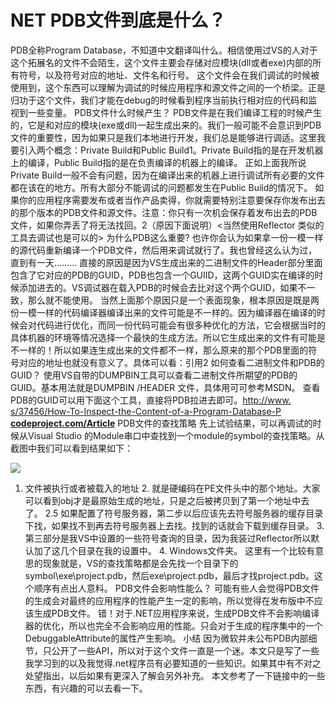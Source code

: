 # NET PDB文件到底是什么？

PDB全称Program Database，不知道中文翻译叫什么。相信使用过VS的人对于这个拓展名的文件不会陌生，这个文件主要会存储对应模块(dll或者exe)内部的所有符号，以及符号对应的地址、文件名和行号。 这个文件会在我们调试的时候被使用到，这个东西可以理解为调试的时候应用程序和源文件之间的一个桥梁。正是归功于这个文件，我们才能在debug的时候看到程序当前执行相对应的代码和监视到一些变量。 PDB文件什么时候产生？ PDB文件是在我们编译工程的时候产生的，它是和对应的模块(exe或dll)一起生成出来的。我们一般可能不会意识到PDB文件的重要性，因为如果只是我们本地进行开发，我们总是能够进行调适。这里我要引入两个概念：Private Build和Public Build1。Private Build指的是在开发机器上的编译，Public Build指的是在负责编译的机器上的编译。 正如上面我所说Private Build一般不会有问题，因为在编译出来的机器上进行调试所有必要的文件都在该在的地方。所有大部分不能调试的问题都发生在Public Build的情况下。 如果你的应用程序需要发布或者当作产品卖得，你就需要特别注意要保存你发布出去的那个版本的PDB文件和源文件。注意：你只有一次机会保存着发布出去的PDB文件，如果你弄丢了将无法找回。2（原因下面说明）<当然使用Reflector 类似的工具去调试也是可以的> 为什么PDB这么重要? 也许你会认为如果拿一份一模一样的源代码重新编译一个PDB文件，然后用来调试就行了。我也曾经这么认为过，直到有一天…...... 直接的原因是因为VS生成出来的二进制文件的Header部分里面包含了它对应的PDB的GUID，PDB也包含一个GUIID，这两个GUID实在编译的时候添加进去的。VS调试器在载入PDB的时候会去比对这个两个GUID，如果不一致，那么就不能使用。 当然上面那个原因只是一个表面现象，根本原因是既是两份一模一样的代码编译器编译出来的文件可能是不一样的。因为编译器在编译的时候会对代码进行优化，而同一份代码可能会有很多种优化的方法，它会根据当时的具体机器的环境等情况选择一个最快的生成方法。所以它生成出来的文件有可能是不一样的！所以如果连生成出来的文件都不一样，那么原来的那个PDB里面的符号对应的地址也就没有意义了。具体可以看：引用2 如何查看二进制文件和PDB的GUID？ 使用VS自带的DUMPBIN工具可以查看二进制文件所期望的PDB的GUID。基本用法就是DUMPBIN /HEADER 文件，具体用可可参考MSDN。 查看PDB的GUID可以用下面这个工具，直接将PDB拉进去即可。[http://www.](https://link.zhihu.com/?target=http%3A//www.codeproject.com/Articles/37456/How-To-Inspect-the-Content-of-a-Program-Database-P)​[s/37456/How-To-Inspect-the-Content-of-a-Program-Database-P](https://link.zhihu.com/?target=http%3A//www.codeproject.com/Articles/37456/How-To-Inspect-the-Content-of-a-Program-Database-P)​[**codeproject.com/Article**]() PDB文件的查找策略 先上试验结果，可以再调试的时候从Visual Studio 的Module串口中查找到一个module的symbol的查找策略。从截图中我们可以看到结果如下：

![](0.27854123417371013-20220205002818-fb7mhyl.png)

1. 文件被执行或者被载入的地址 2. 就是硬编码在PE文件头中的那个地址。大家可以看到obj<config>才是最原始生成的地址，只是之后被拷贝到了第一个地址中去了。 2.5 如果配置了符号服务器，第二步以后应该先去符号服务器的缓存目录下找，如果找不到再去符号服务器上去找。找到的话就会下载到缓存目录。 3. 第三部分是我VS中设置的一些符号查询的目录，因为我装过Reflector所以默认加了这几个目录在我的设置中。 4. Windows文件夹。 这里有一个比较有意思的现象就是，VS的查找策略都是会先找一个目录下的symbol\exe\project.pdb，然后exe\project.pdb，最后才找project.pdb。这个顺序有点出人意料。 PDB文件会影响性能么？ 可能有些人会觉得PDB文件的生成会对最终的应用程序的性能产生一定的影响，所以觉得在发布版中不应该生成PDB文件。 错！对于.NET应用程序来说，生成PDB文件不会影响编译器的优化，所以也完全不会影响应用的性能。只会对于生成的程序集中的一个DebuggableAttribute的属性产生影响。 小结 因为微软并未公布PDB内部细节，只公开了一些API，所以对于这个文件一直是一个迷。本文只是写了一些我学习到的以及我觉得.net程序员有必要知道的一些知识。如果其中有不对之处望指出，以后如果有更深入了解会另外补充。 本文参考了一下链接中的一些东西，有兴趣的可以去看一下。
